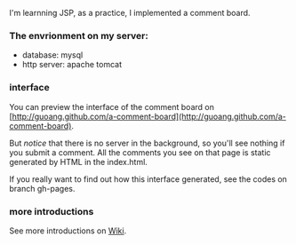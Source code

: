 I'm learnning JSP, as a practice, I implemented a comment board.

### The envrionment on my server:
* database: mysql
* http server: apache tomcat

### interface
You can preview the interface of the comment board on [http://guoang.github.com/a-comment-board](http://guoang.github.com/a-comment-board).

But *notice* that there is no server in the background, so you'll see nothing if you submit a comment.  All the comments you see on that page is static generated by HTML in the index.html.

If you really want to find out how this interface generated, see the codes on branch gh-pages.

### more introductions
See more introductions on [Wiki](https://github.com/guoang/a-comment-board/wiki/_pages).
